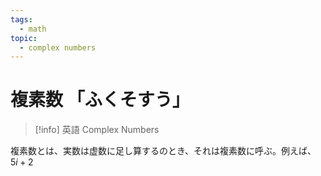 ```yaml
---
tags:
  - math
topic:
  - complex numbers
---
```


# 複素数 「ふくそすう」

> [!info] 英語
> Complex Numbers

複素数とは、実数は虚数に足し算するのとき、それは複素数に呼ぶ。例えば、$5i+2$

